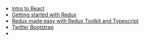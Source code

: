 - [Intro to React](https://reactjs.org/tutorial/tutorial.html)
- [Getting started with Redux](https://redux.js.org/introduction/getting-started)
- [Redux made easy with Redux Toolkit and Typescript](https://www.mattbutton.com/redux-made-easy-with-redux-toolkit-and-typescript/)
- [Twitter Bootstrap](https://getbootstrap.com/docs/5.1/getting-started/introduction/)
-
